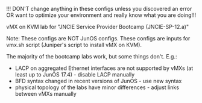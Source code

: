 !!! DON'T change anything in these configs unless you discovered an error OR want to optimize your environment and really know what you are doing!!!

vMX on KVM lab for "JNCIE Service Provider Bootcamp (JNCIE-SP-12.a)"

Note: 
These configs are NOT JunOS configs. These configs are inputs for vmx.sh script (Juniper's script to install vMX on KVM).

The majority of the bootcamp labs work, but some things don't. E.g.: 
- LACP on aggregated Ethernet interfaces are not supported by vMXs (at least up to JunOS 17.4) - disable LACP manually
- BFD syntax changed in recent versions of JunOS - use new syntax
- physical topology of the labs have minor differences - adjust links between vMXs manually
